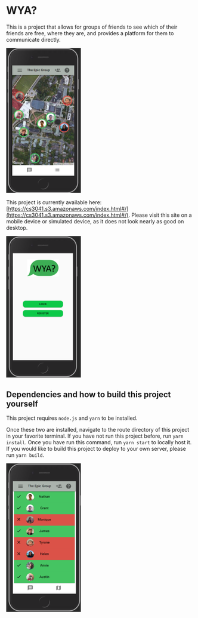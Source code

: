 # WYA?

This is a project that allows for groups of friends to see which of their friends are free, where they are, and provides a platform for them to communicate directly.

<img src="./images/map.png" alt="map" width="200"/>

This project is currently available here: [https://cs3041.s3.amazonaws.com/index.html#/](https://cs3041.s3.amazonaws.com/index.html#/). Please visit this site on a mobile device or simulated device, as it does not look nearly as good on desktop. 

<img src="./images/home.png" alt="home" width="200"/>

## Dependencies and how to build this project yourself

This project requires `node.js` and `yarn` to be installed.

Once these two are installed, navigate to the route directory of this project in your favorite terminal.
If you have not run this project before, run `yarn install`. Once you have run this command, run `yarn start` to locally host it. If you would like to build this project to deploy to your own server, please run `yarn build`.

<img src="./images/list.png" alt="list" width="200"/>
